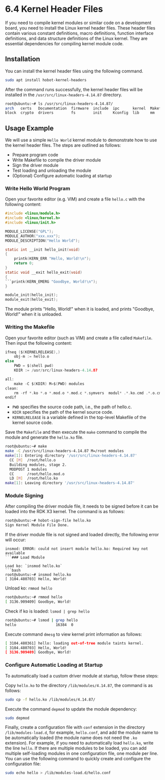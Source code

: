 # 6.4 Kernel Header Files

If you need to compile kernel modules or similar code on a development board, you need to install the Linux kernel header files. These header files contain various constant definitions, macro definitions, function interface definitions, and data structure definitions of the Linux kernel. They are essential dependencies for compiling kernel module code.

## Installation

You can install the kernel header files using the following command.

```bash
sudo apt install hobot-kernel-headers
```

After the command runs successfully, the kernel header files will be installed in the `/usr/src/linux-headers-4.14.87` directory.

```bash
root@ubuntu:~# ls /usr/src/linux-headers-4.14.87/
arch   certs   Documentation  firmware  include  ipc      kernel  Makefile  Module.symvers  samples  security  System.map  usr
block  crypto  drivers        fs        init     Kconfig  lib     mm        net             scripts  sound     tools       virt
```

## Usage Example

We will use a simple `Hello World` kernel module to demonstrate how to use the kernel header files. The steps are outlined as follows:

- Prepare program code
- Write Makefile to compile the driver module
- Sign the driver module
- Test loading and unloading the module
- (Optional) Configure automatic loading at startup

### Write Hello World Program

Open your favorite editor (e.g. VIM) and create a file `hello.c` with the following content:

```c
#include <linux/module.h>
#include <linux/kernel.h>
#include <linux/init.h>

MODULE_LICENSE("GPL");
MODULE_AUTHOR("xxx.xxx");
MODULE_DESCRIPTION("Hello World");

static int __init hello_init(void)
{
    printk(KERN_ERR "Hello, World!\n");
    return 0;
}
static void __exit hello_exit(void)
{
```printk(KERN_EMERG "Goodbye, World!\n");
}

module_init(hello_init);
module_exit(hello_exit);
```
The module prints "Hello, World!" when it is loaded, and prints "Goodbye, World!" when it is unloaded.

### Writing the Makefile
Open your favorite editor (such as VIM) and create a file called `Makefile`. Then input the following content:
```c
ifneq ($(KERNELRELEASE),)
    obj-m := hello.o
else
    PWD = $(shell pwd)
    KDIR := /usr/src/linux-headers-4.14.87

all:
    make -C $(KDIR) M=$(PWD) modules
clean:
    rm -rf *.ko *.o *.mod.o *.mod.c *.symvers  modul* .*.ko.cmd .*.o.cmd .tmp_versions
endif
```
- `PWD` specifies the source code path, i.e., the path of hello.c.
- `KDIR` specifies the path of the kernel source code.
- `KERNELRELEASE` is a variable defined in the top-level Makefile of the kernel source code.

Save the `Makefile` and then execute the `make` command to compile the module and generate the `hello.ko` file.
```bash
root@ubuntu:~# make 
make -C /usr/src/linux-headers-4.14.87 M=/root modules
make[1]: Entering directory '/usr/src/linux-headers-4.14.87'
  CC [M]  /root/hello.o
  Building modules, stage 2.
  MODPOST 1 modules
  CC      /root/hello.mod.o
  LD [M]  /root/hello.ko
make[1]: Leaving directory '/usr/src/linux-headers-4.14.87'
```

### Module Signing
After compiling the driver module file, it needs to be signed before it can be loaded into the RDK X3 kernel. The command is as follows:
```bash
root@ubuntu:~# hobot-sign-file hello.ko
Sign Kernel Module File Done.
```
If the driver module file is not signed and loaded directly, the following error will occur:
```
insmod: ERROR: could not insert module hello.ko: Required key not available
```### Load Module

Load ko: `insmod hello.ko`
```bash
root@ubuntu:~# insmod hello.ko
[ 3104.480703] Hello, World!
```
Unload ko: `rmmod hello`
```bash
root@ubuntu:~# rmmod hello 
[ 3136.909409] Goodbye, World!
```

Check if ko is loaded: `lsmod | grep hello`
```bash
root@ubuntu:~# lsmod | grep hello
hello                  16384  0
```

Execute command `dmesg` to view kernel print information as follows:
```bash
[ 3104.480361] hello: loading out-of-tree module taints kernel.
[ 3104.480703] Hello, World!
[ 3136.909409] Goodbye, World!
```

### Configure Automatic Loading at Startup

To automatically load a custom driver module at startup, follow these steps:

Copy `hello.ko` to the directory `/lib/modules/4.14.87`, the command is as follows:
```bash
sudo cp -f hello.ko /lib/modules/4.14.87/
```
Execute the command `depmod` to update the module dependency:
```bash
sudo depmod
```
Finally, create a configuration file with `conf` extension in the directory `/lib/modules-load.d`, for example, `hello.conf`, and add the module name to be automatically loaded (the module name does not need the `.ko` extension). For example, if you need to automatically load `hello.ko`, write the line `hello`. If there are multiple modules to be loaded, you can add multiple self-loading modules in one configuration file, one module per line. You can use the following command to quickly create and configure the configuration file:
```bash
sudo echo hello > /lib/modules-load.d/hello.conf
```